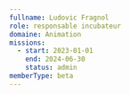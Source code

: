 ```yaml
---
fullname: Ludovic Fragnol
role: responsable incubateur
domaine: Animation
missions:
  - start: 2023-01-01
    end: 2024-06-30
    status: admin
memberType: beta
---
```

